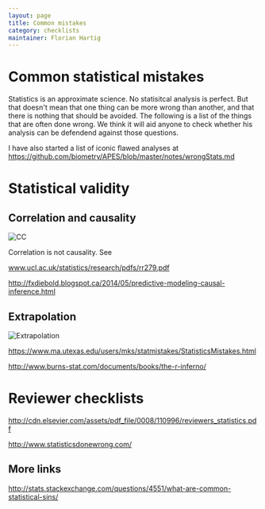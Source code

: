 ```yaml
---
layout: page
title: Common mistakes
category: checklists
maintainer: Florian Hartig
---
```


Common statistical mistakes
===

Statistics is an approximate science. No statisitcal analysis is perfect. But that doesn't mean that one thing can be more wrong than another, and that there is nothing that should be avoided. The following is a list of the things that are often done wrong. We think it will aid anyone to check whether his analysis can be defendend against those questions.

I have also started a list of iconic flawed analyses at https://github.com/biometry/APES/blob/master/notes/wrongStats.md




# Statistical validity

## Correlation and causality 

![CC](http://imgs.xkcd.com/comics/correlation.png)

Correlation is not causality. See 

www.ucl.ac.uk/statistics/research/pdfs/rr279.pdf

http://fxdiebold.blogspot.ca/2014/05/predictive-modeling-causal-inference.html

## Extrapolation 

![Extrapolation](http://imgs.xkcd.com/comics/extrapolating.png)


https://www.ma.utexas.edu/users/mks/statmistakes/StatisticsMistakes.html

http://www.burns-stat.com/documents/books/the-r-inferno/


# Reviewer checklists

http://cdn.elsevier.com/assets/pdf_file/0008/110996/reviewers_statistics.pdf


http://www.statisticsdonewrong.com/

## More links

http://stats.stackexchange.com/questions/4551/what-are-common-statistical-sins/


